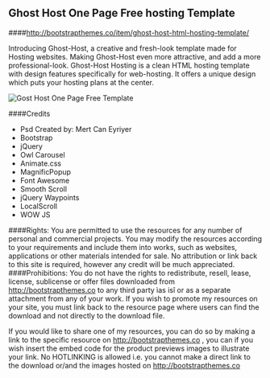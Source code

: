 ## Ghost Host One Page Free hosting Template



####http://bootstrapthemes.co/item/ghost-host-html-hosting-template/


Introducing Ghost-Host, a creative and fresh-look template made for Hosting websites. 
Making Ghost-Host even more attractive, and add a more professional-look. Ghost-Host Hosting is a clean 
HTML hosting template with design features specifically for web-hosting. It offers a unique design which puts your hosting plans at the center.


![Gost Host One Page Free Template](https://raw.githubusercontent.com/bootstrapthemesco/gost-host-one-page-free-template/master/gost_host.jpg)




####Credits
* Psd Created by: Mert Can Eyriyer
* Bootstrap
* jQuery
* Owl Carousel
* Animate.css
* MagnificPopup
* Font Awesome
* Smooth Scroll
* jQuery Waypoints 
* LocalScroll  
* WOW JS










####Rights: 
You are permitted to use the resources for any number of personal and commercial projects.
You may modify the resources according to your requirements and include them into works, 
such as websites, applications or other materials intended for sale. No attribution or 
link back to this site is required, however any credit will be much appreciated.
####Prohibitions:
You do not have the rights to redistribute, resell, lease, license, sublicense or offer 
files downloaded from http://bootstrapthemes.co to any third party ìas isî or as a separate attachment 
from any of your work. If you wish to promote my resources on your site, you must link back 
to the resource page where users can find the download and not directly to the download file.

If you would like to share one of my resources, you can do so by making a link to the specific 
resource on http://bootstrapthemes.co , you can if you wish insert the embed code for the product previews images to illustrate your link. 
No HOTLINKING is allowed i.e. you cannot make a direct link to the download or/and the images hosted on http://bootstrapthemes.co
